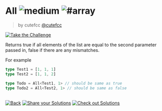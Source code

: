 <!--info-header-start--><h1>All <img src="https://img.shields.io/badge/-medium-d9901a" alt="medium"/> <img src="https://img.shields.io/badge/-%23array-999" alt="#array"/></h1><blockquote><p>by cutefcc <a href="https://github.com/cutefcc" target="_blank">@cutefcc</a></p></blockquote><p><a href="https://tsch.js.org/18142/play" target="_blank"><img src="https://img.shields.io/badge/-Take%20the%20Challenge-3178c6?logo=typescript&logoColor=white" alt="Take the Challenge"/></a> </p><!--info-header-end-->

Returns true if all elements of the list are equal to the second parameter passed in, false if there are any mismatches.

For example

```ts
type Test1 = [1, 1, 1]
type Test2 = [1, 1, 2]

type Todo = All<Test1, 1> // should be same as true
type Todo2 = All<Test2, 1> // should be same as false
```


<!--info-footer-start--><br><a href="../../README.md" target="_blank"><img src="https://img.shields.io/badge/-Back-grey" alt="Back"/></a> <a href="https://tsch.js.org/18142/answer" target="_blank"><img src="https://img.shields.io/badge/-Share%20your%20Solutions-teal" alt="Share your Solutions"/></a> <a href="https://tsch.js.org/18142/solutions" target="_blank"><img src="https://img.shields.io/badge/-Check%20out%20Solutions-de5a77?logo=awesome-lists&logoColor=white" alt="Check out Solutions"/></a> <!--info-footer-end-->